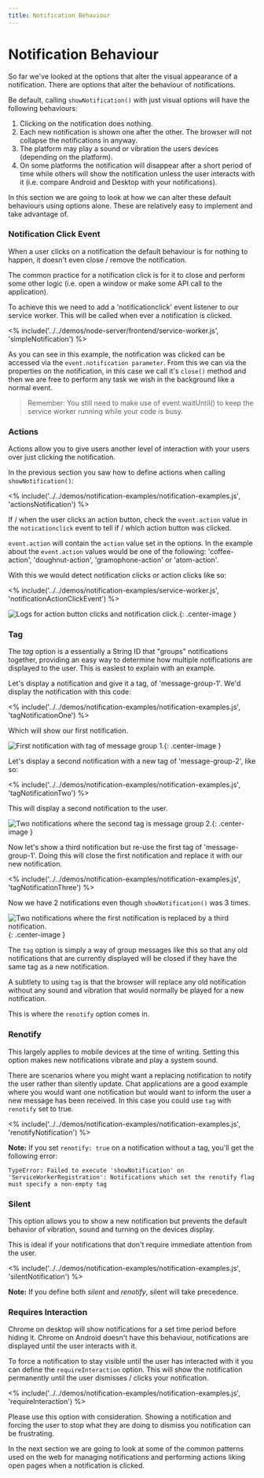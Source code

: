```yaml
---
title: Notification Behaviour
---
```

# Notification Behaviour

So far we've looked at the options that alter the visual appearance of a notification. There are options that alter the behaviour of notifications.

Be default, calling `showNotification()` with just visual options will have
the following behaviours:

1. Clicking on the notification does nothing.
1. Each new notification is shown one after the other. The browser will not  collapse the notifications in anyway.
1. The platform may play a sound or vibration the users devices (depending on the platform).
1. On some platforms the notification will disappear after a short
period of time while others will show the notification unless the user interacts with it (i.e. compare Android and Desktop with your notifications).

In this section we are going to look at how we can alter these default behaviours using options alone. These are relatively easy to implement and take advantage of.

### Notification Click Event

When a user clicks on a notification the default behaviour is for nothing
to happen, it doesn't even close / remove the notification.

The common practice for a notification click is for it to close and perform some other logic (i.e. open a window or make some API call to the application).

To achieve this we need to add a 'notificationclick' event listener to our service worker. This will be called when ever a notification is clicked.

<% include('../../demos/node-server/frontend/service-worker.js', 'simpleNotification') %>

As you can see in this example, the notification was clicked can be accessed via the `event.notification parameter`. From this we can via the properties on the notification, in this case we call it's `close()` method and then we are free to perform any task we wish in the background like a normal event.

> Remember: You still need to make use of event.waitUntil() to keep the service worker running while your code is busy.

### Actions

Actions allow you to give users another level of interaction with your users
over just clicking the notification.

In the previous section you saw how to define actions when calling
`showNotification()`:

<% include('../../demos/notification-examples/notification-examples.js', 'actionsNotification') %>

If / when the user clicks an action button, check the `event.action` value in the `noticationclick` event to tell if / which action button was clicked.

`event.action` will contain the `action` value set in the options. In the example about the `event.action` values would be one of the following: 'coffee-action', 'doughnut-action', 'gramophone-action' or 'atom-action'.

With this we would detect notification clicks or action clicks like so:

<% include('../../demos/notification-examples/service-worker.js', 'notificationActionClickEvent') %>

![Logs for action button clicks and notification click.](/images/notification-screenshots/action-button-click-logs.png){: .center-image }

### Tag

The *tag* option is a essentially a String ID that "groups" notifications together, providing an easy way to determine how multiple notifications are displayed to the user. This is easiest to explain with an example.

Let's display a notification and give it a tag, of
'message-group-1'. We'd display the notification with this code:

<% include('../../demos/notification-examples/notification-examples.js', 'tagNotificationOne') %>

Which will show our first notification.

![First notification with tag of message group 1.](/images/notification-screenshots/desktop/chrome-first-tag.png){: .center-image }

Let's display a second notification with a new tag of 'message-group-2', like so:

<% include('../../demos/notification-examples/notification-examples.js', 'tagNotificationTwo') %>

 This will display a second notification to the user.

![Two notifications where the second tag is message group 2.](/images/notification-screenshots/desktop/chrome-second-tag.png){: .center-image }

Now let's show a third notification but re-use the first tag of 'message-group-1'. Doing this will close the first notification and replace it with our new notification.

<% include('../../demos/notification-examples/notification-examples.js', 'tagNotificationThree') %>

Now we have 2 notifications even though `showNotification()` was 3 times.

![Two notifications where the first notification is replaced by a third notification.](/images/notification-screenshots/desktop/chrome-third-tag.png){: .center-image }

The `tag` option is simply a way of group messages like this so that any old notifications that are currently displayed will be closed if they have the same tag as a new notification.

A subtlety to using `tag` is that the browser will replace any old notification without any sound and vibration that would normally be played for a new notification.

This is where the `renotify` option comes in.

### Renotify

This largely applies to mobile devices at the time of writing. Setting this option makes new notifications vibrate and play a system sound.

There are scenarios where you might want a replacing notification to notify
the user rather than silently update. Chat applications are a good example where you would want one notification but would want to inform the user a new message has been received. In this case you could use `tag` with `renotify` set to true.

<% include('../../demos/notification-examples/notification-examples.js', 'renotifyNotification') %>

**Note:** If you set `renotify: true` on a notification without a tag, you'll get the following error:

    TypeError: Failed to execute 'showNotification' on 'ServiceWorkerRegistration': Notifications which set the renotify flag must specify a non-empty tag

### Silent

This option allows you to show a new notification but prevents the default
behavior of vibration, sound and turning on the devices display.

This is ideal if your notifications that don't require immediate attention
from the user.

<% include('../../demos/notification-examples/notification-examples.js', 'silentNotification') %>

**Note:** If you define both *silent* and *renotify*, silent will take precedence.

### Requires Interaction

Chrome on desktop will show notifications for a set time period before hiding it. Chrome on Android doesn't have this behaviour, notifications are displayed until the user interacts with it.

To force a notification to stay visible until the user has interacted with it you can define the `requireInteraction` option. This will show the notification permanently until the user dismisses / clicks your notification.

<% include('../../demos/notification-examples/notification-examples.js', 'requireInteraction') %>

Please use this option with consideration. Showing a notification and forcing the user to stop what they are doing to dismiss you notification can be frustrating.

In the next section we are going to look at some of the common patterns used on the web for managing notifications and performing actions liking open pages when a notification is clicked.
